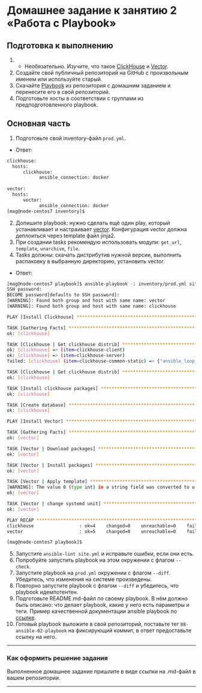 # Домашнее задание к занятию 2 «Работа с Playbook»

## Подготовка к выполнению

1. * Необязательно. Изучите, что такое [ClickHouse](https://www.youtube.com/watch?v=fjTNS2zkeBs) и [Vector](https://www.youtube.com/watch?v=CgEhyffisLY).
2. Создайте свой публичный репозиторий на GitHub с произвольным именем или используйте старый.
3. Скачайте [Playbook](./playbook/) из репозитория с домашним заданием и перенесите его в свой репозиторий.
4. Подготовьте хосты в соответствии с группами из предподготовленного playbook.

## Основная часть

1. Подготовьте свой inventory-файл `prod.yml`.
- Ответ:
```Bash
clickhouse:
  hosts:
      clickhouse:
            ansible_connection: docker
            
vector:
  hosts:
      vector:
            ansible_connection: docker
[mag@node-centos7 inventory]$
```
2. Допишите playbook: нужно сделать ещё один play, который устанавливает и настраивает [vector](https://vector.dev). Конфигурация vector должна деплоиться через template файл jinja2.
3. При создании tasks рекомендую использовать модули: `get_url`, `template`, `unarchive`, `file`.
4. Tasks должны: скачать дистрибутив нужной версии, выполнить распаковку в выбранную директорию, установить vector.
- Ответ:
```Bash
[mag@node-centos7 playbook]$ ansible-playbook -i inventory/prod.yml site.yml -kK
SSH password:
BECOME password[defaults to SSH password]:
[WARNING]: Found both group and host with same name: vector
[WARNING]: Found both group and host with same name: clickhouse

PLAY [Install Clickhouse] *****************************************************************************************************************************************************************************************

TASK [Gathering Facts] ********************************************************************************************************************************************************************************************
ok: [clickhouse]

TASK [Clickhouse | Get clickhouse distrib] ************************************************************************************************************************************************************************
ok: [clickhouse] => (item=clickhouse-client)
ok: [clickhouse] => (item=clickhouse-server)
failed: [clickhouse] (item=clickhouse-common-static) => {"ansible_loop_var": "item", "changed": false, "dest": "./clickhouse-common-static-22.3.3.44.rpm", "elapsed": 0, "gid": 0, "group": "root", "item": "clickhouse-common-static", "mode": "0644", "msg": "Request failed", "owner": "root", "response": "HTTP Error 404: Not Found", "size": 246310036, "state": "file", "status_code": 404, "uid": 0, "url": "https://packages.clickhouse.com/rpm/stable/clickhouse-common-static-22.3.3.44.noarch.rpm"}

TASK [Clickhouse | Get clickhouse distrib] ************************************************************************************************************************************************************************
ok: [clickhouse]

TASK [Install clickhouse packages] ********************************************************************************************************************************************************************************
ok: [clickhouse]

TASK [Create database] ********************************************************************************************************************************************************************************************
ok: [clickhouse]

PLAY [Install Vector] *********************************************************************************************************************************************************************************************

TASK [Gathering Facts] ********************************************************************************************************************************************************************************************
ok: [vector]

TASK [Vector | Download packages] *********************************************************************************************************************************************************************************
ok: [vector]

TASK [Vector | Install packages] **********************************************************************************************************************************************************************************
ok: [vector]

TASK [Vector | Apply template] ************************************************************************************************************************************************************************************
[WARNING]: The value 0 (type int) in a string field was converted to u'0' (type string). If this does not look like what you expect, quote the entire value to ensure it does not change.
ok: [vector]

TASK [Vector | change systemd unit] *******************************************************************************************************************************************************************************
ok: [vector]

PLAY RECAP ********************************************************************************************************************************************************************************************************
clickhouse                 : ok=4    changed=0    unreachable=0    failed=0    skipped=0    rescued=1    ignored=0
vector                     : ok=5    changed=0    unreachable=0    failed=0    skipped=0    rescued=0    ignored=0

[mag@node-centos7 playbook]$
```
5. Запустите `ansible-lint site.yml` и исправьте ошибки, если они есть.
6. Попробуйте запустить playbook на этом окружении с флагом `--check`.
7. Запустите playbook на `prod.yml` окружении с флагом `--diff`. Убедитесь, что изменения на системе произведены.
8. Повторно запустите playbook с флагом `--diff` и убедитесь, что playbook идемпотентен.
9. Подготовьте README.md-файл по своему playbook. В нём должно быть описано: что делает playbook, какие у него есть параметры и теги. Пример качественной документации ansible playbook по [ссылке](https://github.com/opensearch-project/ansible-playbook).
10. Готовый playbook выложите в свой репозиторий, поставьте тег `08-ansible-02-playbook` на фиксирующий коммит, в ответ предоставьте ссылку на него.

---

### Как оформить решение задания

Выполненное домашнее задание пришлите в виде ссылки на .md-файл в вашем репозитории.

---
